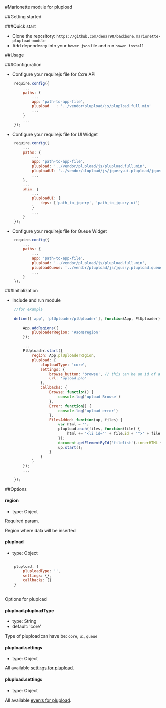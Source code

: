 #Marionette module for plupload

##Getting started

###Quick start

* Clone the repository: `https://github.com/denar90/backbone.marionette-plupload-module`
* Add dependency into your `bower.json` file and run `bower install`

##Usage

###Configuration

* Configure your requirejs file for Core API
````javascript
	require.config({
    	...
    	paths: {
    		...
    		app: 'path-to-app-file',
    		plupload   : '../vendor/plupload/js/plupload.full.min'
    		...
    	}
    	...
    });
````

* Configure your requirejs file for UI Widget
````javascript
	require.config({
    	...
    	paths: {
    		...
    		app: 'path-to-app-file',
    		plupload: '../vendor/plupload/js/plupload.full.min',
    		pluploadUI: '../vendor/plupload/js/jquery.ui.plupload/jquery.ui.plupload'
    		...
    	},
    	...
    	shim: {
			...
			pluploadUI: {
				deps: ['path_to_jquery', 'path_to_jquery-ui']
			}
			...
		}
    });
````

* Configure your requirejs file for Queue Widget
````javascript
	require.config({
    	...
    	paths: {
    		...
    		app: 'path-to-app-file',
    		plupload: '../vendor/plupload/js/plupload.full.min',
			pluploadQueue: '../vendor/plupload/js/jquery.plupload.queue/jquery.plupload.queue',
    		...
    	}
    });
````

###Initialization

* Include and run module

````javascript
	//for example
	
	define(['app', 'plUploader/plUploader'], function(App, PlUploader) {
	
		App.addRegions({
			plUploaderRegion: '#someregion'
		});
        	
    	...
		PlUploader.start({
			region: App.plUploaderRegion,
			plupload: {
				pluploadType: 'core',
				settings: {
					browse_button: 'browse', // this can be an id of a DOM element or the DOM element itself
					url: 'upload.php'
				},
				callbacks: {
					Browse: function() {
						console.log('upload Browse')
					},
					Error: function() {
						console.log('upload error')
					},
					FilesAdded: function(up, files) {
						var html = '';
						plupload.each(files, function(file) {
							html += '<li id="' + file.id + '">' + file.name + ' (' + plupload.formatSize(file.size) + ') <b></b></li>';
						});
						document.getElementById('filelist').innerHTML += html;
						up.start();
					}
				}
			}
		});
		...
    	
    });
````

##Options

#### region
* type: Object

Required param.

Region where data will be inserted

#### plupload
* type: Object

````javascript
	
	plupload: {
		pluploadType: '',
		settings: {},
		callbacks: {}
	}
		
````

Options for plupload

#### plupload.pluploadType
* type: String
* default: 'core'

Type of plupload can have be: `core`, `ui`, `queue`

#### plupload.settings
* type: Object

All available [settings for plupload](http://www.plupload.com/docs/).

#### plupload.settings
* type: Object

All available [events for plupload](https://github.com/moxiecode/plupload/wiki/Uploader#events).